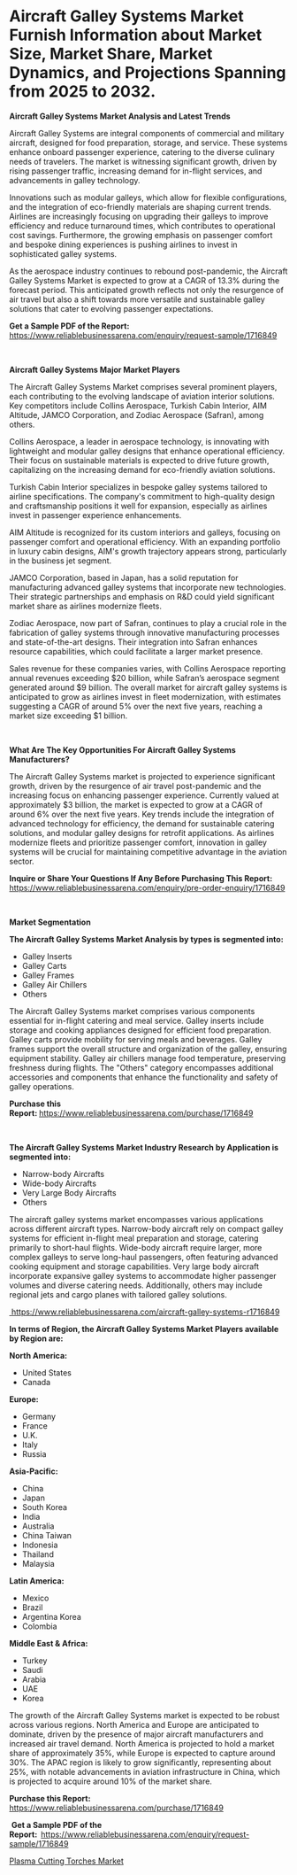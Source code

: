 <p><h1>Aircraft Galley Systems Market Furnish Information about Market Size, Market Share, Market Dynamics, and Projections Spanning from 2025 to 2032.</h1></p><p><strong>Aircraft Galley Systems Market Analysis and Latest Trends</strong></p>
<p><p>Aircraft Galley Systems are integral components of commercial and military aircraft, designed for food preparation, storage, and service. These systems enhance onboard passenger experience, catering to the diverse culinary needs of travelers. The market is witnessing significant growth, driven by rising passenger traffic, increasing demand for in-flight services, and advancements in galley technology. </p><p>Innovations such as modular galleys, which allow for flexible configurations, and the integration of eco-friendly materials are shaping current trends. Airlines are increasingly focusing on upgrading their galleys to improve efficiency and reduce turnaround times, which contributes to operational cost savings. Furthermore, the growing emphasis on passenger comfort and bespoke dining experiences is pushing airlines to invest in sophisticated galley systems. </p><p>As the aerospace industry continues to rebound post-pandemic, the Aircraft Galley Systems Market is expected to grow at a CAGR of 13.3% during the forecast period. This anticipated growth reflects not only the resurgence of air travel but also a shift towards more versatile and sustainable galley solutions that cater to evolving passenger expectations.</p></p>
<p><strong>Get a Sample PDF of the Report:&nbsp;</strong> <a href="https://www.reliablebusinessarena.com/enquiry/request-sample/1716849?utm_campaign=2868&utm_medium=2&utm_source=Github&utm_content=ia&utm_term=25032025&utm_id=aircraft-galley-systems">https://www.reliablebusinessarena.com/enquiry/request-sample/1716849</a></p>
<p>&nbsp;</p>
<p><strong>Aircraft Galley Systems Major Market Players</strong></p>
<p><p>The Aircraft Galley Systems Market comprises several prominent players, each contributing to the evolving landscape of aviation interior solutions. Key competitors include Collins Aerospace, Turkish Cabin Interior, AIM Altitude, JAMCO Corporation, and Zodiac Aerospace (Safran), among others. </p><p>Collins Aerospace, a leader in aerospace technology, is innovating with lightweight and modular galley designs that enhance operational efficiency. Their focus on sustainable materials is expected to drive future growth, capitalizing on the increasing demand for eco-friendly aviation solutions.</p><p>Turkish Cabin Interior specializes in bespoke galley systems tailored to airline specifications. The company's commitment to high-quality design and craftsmanship positions it well for expansion, especially as airlines invest in passenger experience enhancements.</p><p>AIM Altitude is recognized for its custom interiors and galleys, focusing on passenger comfort and operational efficiency. With an expanding portfolio in luxury cabin designs, AIM's growth trajectory appears strong, particularly in the business jet segment.</p><p>JAMCO Corporation, based in Japan, has a solid reputation for manufacturing advanced galley systems that incorporate new technologies. Their strategic partnerships and emphasis on R&D could yield significant market share as airlines modernize fleets.</p><p>Zodiac Aerospace, now part of Safran, continues to play a crucial role in the fabrication of galley systems through innovative manufacturing processes and state-of-the-art designs. Their integration into Safran enhances resource capabilities, which could facilitate a larger market presence.</p><p>Sales revenue for these companies varies, with Collins Aerospace reporting annual revenues exceeding $20 billion, while Safran’s aerospace segment generated around $9 billion. The overall market for aircraft galley systems is anticipated to grow as airlines invest in fleet modernization, with estimates suggesting a CAGR of around 5% over the next five years, reaching a market size exceeding $1 billion.</p></p>
<p>&nbsp;</p>
<p><strong>What Are The Key Opportunities For Aircraft Galley Systems Manufacturers?</strong></p>
<p><p>The Aircraft Galley Systems market is projected to experience significant growth, driven by the resurgence of air travel post-pandemic and the increasing focus on enhancing passenger experience. Currently valued at approximately $3 billion, the market is expected to grow at a CAGR of around 6% over the next five years. Key trends include the integration of advanced technology for efficiency, the demand for sustainable catering solutions, and modular galley designs for retrofit applications. As airlines modernize fleets and prioritize passenger comfort, innovation in galley systems will be crucial for maintaining competitive advantage in the aviation sector.</p></p>
<p><strong>Inquire or Share Your Questions If Any Before Purchasing This Report:</strong> <a href="https://www.reliablebusinessarena.com/enquiry/pre-order-enquiry/1716849?utm_campaign=2868&utm_medium=2&utm_source=Github&utm_content=ia&utm_term=25032025&utm_id=aircraft-galley-systems">https://www.reliablebusinessarena.com/enquiry/pre-order-enquiry/1716849</a></p>
<p>&nbsp;</p>
<p><strong>Market Segmentation</strong></p>
<p><strong>The Aircraft Galley Systems Market Analysis by types is segmented into:</strong></p>
<p><ul><li>Galley Inserts</li><li>Galley Carts</li><li>Galley Frames</li><li>Galley Air Chillers</li><li>Others</li></ul></p>
<p><p>The Aircraft Galley Systems market comprises various components essential for in-flight catering and meal service. Galley inserts include storage and cooking appliances designed for efficient food preparation. Galley carts provide mobility for serving meals and beverages. Galley frames support the overall structure and organization of the galley, ensuring equipment stability. Galley air chillers manage food temperature, preserving freshness during flights. The "Others" category encompasses additional accessories and components that enhance the functionality and safety of galley operations.</p></p>
<p><strong>Purchase this Report:&nbsp;</strong><a href="https://www.reliablebusinessarena.com/purchase/1716849?utm_campaign=2868&utm_medium=2&utm_source=Github&utm_content=ia&utm_term=25032025&utm_id=aircraft-galley-systems">https://www.reliablebusinessarena.com/purchase/1716849</a></p>
<p>&nbsp;</p>
<p><strong>The Aircraft Galley Systems Market Industry Research by Application is segmented into:</strong></p>
<p><ul><li>Narrow-body Aircrafts</li><li>Wide-body Aircrafts</li><li>Very Large Body Aircrafts</li><li>Others</li></ul></p>
<p><p>The aircraft galley systems market encompasses various applications across different aircraft types. Narrow-body aircraft rely on compact galley systems for efficient in-flight meal preparation and storage, catering primarily to short-haul flights. Wide-body aircraft require larger, more complex galleys to serve long-haul passengers, often featuring advanced cooking equipment and storage capabilities. Very large body aircraft incorporate expansive galley systems to accommodate higher passenger volumes and diverse catering needs. Additionally, others may include regional jets and cargo planes with tailored galley solutions.</p></p>
<p><a href="https://www.reliablebusinessarena.com/aircraft-galley-systems-r1716849?utm_campaign=2868&utm_medium=2&utm_source=Github&utm_content=ia&utm_term=25032025&utm_id=aircraft-galley-systems">&nbsp;https://www.reliablebusinessarena.com/aircraft-galley-systems-r1716849</a></p>
<p><strong>In terms of Region, the Aircraft Galley Systems Market Players available by Region are:</strong></p>
<p>
    <p> <strong> North America: </strong>
        <ul>
            <li>United States</li>
            <li>Canada</li>
        </ul>
        </p> 
    <p> <strong> Europe: </strong>
        <ul>
            <li>Germany</li>
            <li>France</li>
            <li>U.K.</li>
            <li>Italy</li>
            <li>Russia</li>
        </ul>
        </p> 
    <p> <strong> Asia-Pacific: </strong>
        <ul>
            <li>China</li>
            <li>Japan</li>
            <li>South Korea</li>
            <li>India</li>
            <li>Australia</li>
            <li>China Taiwan</li>
            <li>Indonesia</li>
            <li>Thailand</li>
            <li>Malaysia</li>
        </ul>
        </p> 
    <p> <strong> Latin America: </strong>
        <ul>
            <li>Mexico</li>
            <li>Brazil</li>
            <li>Argentina Korea</li>
            <li>Colombia</li>
        </ul>
        </p> 
    <p> <strong> Middle East & Africa: </strong>
        <ul>
            <li>Turkey</li>
            <li>Saudi</li>
            <li>Arabia</li>
            <li>UAE</li>
            <li>Korea</li>
        </ul>
    </p>
    </p>
<p><p>The growth of the Aircraft Galley Systems market is expected to be robust across various regions. North America and Europe are anticipated to dominate, driven by the presence of major aircraft manufacturers and increased air travel demand. North America is projected to hold a market share of approximately 35%, while Europe is expected to capture around 30%. The APAC region is likely to grow significantly, representing about 25%, with notable advancements in aviation infrastructure in China, which is projected to acquire around 10% of the market share.</p></p>
<p><strong>Purchase this Report: </strong><a href="https://www.reliablebusinessarena.com/purchase/1716849?utm_campaign=2868&utm_medium=2&utm_source=Github&utm_content=ia&utm_term=25032025&utm_id=aircraft-galley-systems">https://www.reliablebusinessarena.com/purchase/1716849</a></p>
<p>&nbsp;<strong>Get a Sample PDF of the Report:&nbsp;&nbsp;</strong><a href="https://www.reliablebusinessarena.com/enquiry/request-sample/1716849?utm_campaign=2868&utm_medium=2&utm_source=Github&utm_content=ia&utm_term=25032025&utm_id=aircraft-galley-systems">https://www.reliablebusinessarena.com/enquiry/request-sample/1716849</a></p>
<p><strong></strong></p>
<p><p><a href="https://github.com/chikenmhamdi/Market-Research-Report-List-1/blob/main/plasma-cutting-torches-market.md?utm_campaign=2868&utm_medium=2&utm_source=Github&utm_content=ia&utm_term=25032025&utm_id=aircraft-galley-systems">Plasma Cutting Torches Market</a></p></p>
